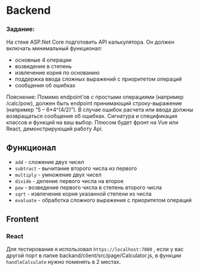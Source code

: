 # Backend
### Задание:
На стеке ASP.Net Core подготовить API калькулятора. Он должен
включать минимальный функционал:
- основные 4 операции
- возведение в степень
- извлечение корня по основанию
- поддержка ввода сложных выражений с приоритетом операций
- сообщения об ошибках

Пояснение:
Помимо endpoint’ов с простыми операциями (например /calc/pow),
должен быть endpoint принимающий строку-выражение (например “5 –
6*4^(4/2)”). В случае ошибок расчета или ввода должны возвращаться
сообщения об ошибках. Сигнатура и спецификация классов и функций на
ваш выбор. Плюсом будет фронт на Vue или React, демонстрирующий работу
Api.

## Функционал
- `add` - сложение двух чисел
- `subtract` - вычитание второго числа из первого
- `multiply` - умножение двух чисел
- `divide` - деление первого числа на второе
- `pow` - возведение первого числа в степень второго числа
- `sqrt` - извлечение корня указанной степени из числа
- `evaluate` - обработка сложного выражения с приоритетом операций

## Frontent
### React

Для тестирования я использовал `https://localhost:7080` , 
если у вас другой порт в папке backand/client/src/page/Calculator.js,
в функции `handleCalculate` нужно поменять в 2 местах.
